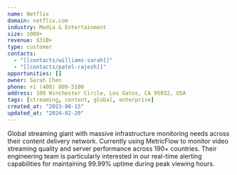```yaml
---
name: Netflix
domain: netflix.com
industry: Media & Entertainment
size: 1000+
revenue: $31B+
type: customer
contacts:
  - "[[contacts/williams-sarah]]"
  - "[[contacts/patel-rajesh]]"
opportunities: []
owner: Sarah Chen
phone: +1 (408) 809-5100
address: 100 Winchester Circle, Los Gatos, CA 95032, USA
tags: [streaming, content, global, enterprise]
created_at: "2023-08-15"
updated_at: "2024-02-20"
---
```


Global streaming giant with massive infrastructure monitoring needs across their content delivery network. Currently using MetricFlow to monitor video streaming quality and server performance across 190+ countries. Their engineering team is particularly interested in our real-time alerting capabilities for maintaining 99.99% uptime during peak viewing hours.